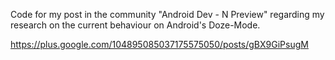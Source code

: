 Code for my post in the community "Android Dev - N Preview" regarding my research on the current behaviour on Android's Doze-Mode.

https://plus.google.com/104895085037175575050/posts/gBX9GiPsugM
